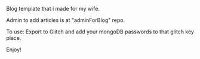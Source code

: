 Blog template that i made for my wife.

Admin to add articles is at "adminForBlog" repo.

To use: Export to Glitch and add your mongoDB passwords to that glitch key place.

Enjoy!
